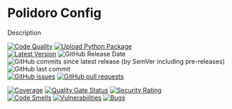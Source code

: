 # Polidoro Config
Description

[![Code Quality](https://github.com/heitorpolidoro/polidoro-config/actions/workflows/code_quality.yml/badge.svg)](https://github.com/heitorpolidoro/polidoro-config/actions/workflows/code_quality.yml)
[![Upload Python Package](https://github.com/heitorpolidoro/polidoro-config/actions/workflows/pypi-publish.yml/badge.svg)](https://github.com/heitorpolidoro/polidoro-config/actions/workflows/pypi-publish.yml)
<br>
[![Latest Version](https://img.shields.io/github/v/release/heitorpolidoro/polidoro-config?label=Latest%20Version)](https://github.com/heitorpolidoro/polidoro-config/releases/latest)
![GitHub Release Date](https://img.shields.io/github/release-date/heitorpolidoro/polidoro-config)
![GitHub commits since latest release (by SemVer including pre-releases)](https://img.shields.io/github/commits-since/heitorpolidoro/polidoro-config/latest)
![GitHub last commit](https://img.shields.io/github/last-commit/heitorpolidoro/polidoro-config)
<br>
[![GitHub issues](https://img.shields.io/github/issues/heitorpolidoro/polidoro-config)](https://github.com/heitorpolidoro/polidoro-config/issues)
[![GitHub pull requests](https://img.shields.io/github/issues-pr/heitorpolidoro/polidoro-config)](https://github.com/heitorpolidoro/polidoro-config/pulls)

[![Coverage](https://sonarcloud.io/api/project_badges/measure?project=heitorpolidoro_polidoro-config&metric=coverage)](https://sonarcloud.io/summary/new_code?id=heitorpolidoro_polidoro-config)
[![Quality Gate Status](https://sonarcloud.io/api/project_badges/measure?project=heitorpolidoro_polidoro-config&metric=alert_status)](https://sonarcloud.io/summary/new_code?id=heitorpolidoro_polidoro-config)
[![Security Rating](https://sonarcloud.io/api/project_badges/measure?project=heitorpolidoro_polidoro-config&metric=security_rating)](https://sonarcloud.io/summary/new_code?id=heitorpolidoro_polidoro-config)
<br>
[![Code Smells](https://sonarcloud.io/api/project_badges/measure?project=heitorpolidoro_polidoro-config&metric=code_smells)](https://sonarcloud.io/summary/new_code?id=heitorpolidoro_polidoro-config)
[![Vulnerabilities](https://sonarcloud.io/api/project_badges/measure?project=heitorpolidoro_polidoro-config&metric=vulnerabilities)](https://sonarcloud.io/summary/new_code?id=heitorpolidoro_polidoro-config)
[![Bugs](https://sonarcloud.io/api/project_badges/measure?project=heitorpolidoro_polidoro-config&metric=bugs)](https://sonarcloud.io/summary/new_code?id=heitorpolidoro_polidoro-config)
